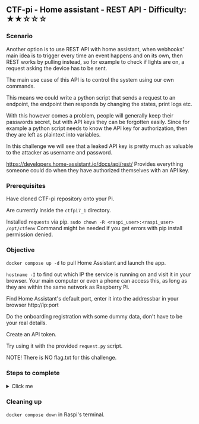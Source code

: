## CTF-pi - Home assistant - REST API - Difficulty: ★★☆☆☆

### Scenario

Another option is to use REST API with home assistant, when webhooks' main idea is to trigger every time an event happens and on its own, then REST works by pulling instead, so for example to check if lights are on, a request asking the device has to be sent.

The main use case of this API is to control the system using our own commands.

This means we could write a python script that sends a request to an endpoint, the endpoint then responds by changing the states, print logs etc.

With this however comes a problem, people will generally keep their passwords secret, but with API keys they can be forgotten easily. Since for example a python script needs to know the API key for authorization, then they are left as plaintext into variables.

In this challenge we will see that a leaked API key is pretty much as valuable to the attacker as username and password.

https://developers.home-assistant.io/docs/api/rest/ Provides everything someone could do when they have authorized themselves with an API key.

### Prerequisites

Have cloned CTF-pi repository onto your Pi.

Are currently inside the `ctfpi7_1` directory.

Installed `requests` via pip. 
`sudo chown -R <raspi_user>:<raspi_user> /opt/ctfenv` Command might be needed if you get errors with pip install permission denied.

### Objective

`docker compose up -d` to pull Home Assistant and launch the app.

`hostname -I` to find out which IP the service is running on and visit it in your browser. Your main computer or even a phone can access this, as long as they are within the same network as Raspberry Pi.

Find Home Assistant's default port, enter it into the addressbar in your browser http://ip:port 

Do the onboarding registration with some dummy data, don't have to be your real details.

Create an API token.

Try using it with the provided `request.py` script.

NOTE! There is NO flag.txt for this challenge.

### Steps to complete

<details>
<summary>Click me</summary>

While on the Dashboard of home assistant go to > profile > Security > Long-lived access tokens > Create token > name it anything > Copy to clipboard. 

Edit the python script with your token and IP.

Run: `python3 request.py` `> text.txt` can be added to write the result to file for easier reading.

What potentially valuable information can you find?

https://developers.home-assistant.io/docs/api/rest/ Check out other possible requests.

</details>

### Cleaning up

`docker compose down` in Raspi's terminal. 
